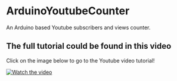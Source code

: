 # ArduinoYoutubeCounter
An Arduino based Youtube subscribers and views counter.

## The full tutorial could be found in this video
Click on the image below to go to the Youtube video tutorial!

[![Watch the video](https://img.youtube.com/vi/EmQhrd_vsR4/maxresdefault.jpg)](https://youtu.be/EmQhrd_vsR4)

